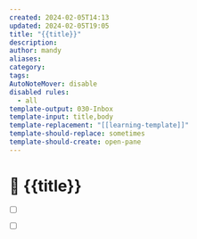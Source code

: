 ```yaml
---
created: 2024-02-05T14:13
updated: 2024-02-05T19:05
title: "{{title}}"
description: 
author: mandy
aliases: 
category: 
tags: 
AutoNoteMover: disable
disabled rules:
  - all
template-output: 030-Inbox
template-input: title,body
template-replacement: "[[learning-template]]"
template-should-replace: sometimes
template-should-create: open-pane
---
```

# 🚀 {{title}}

- [ ] []()
- [ ] []()

